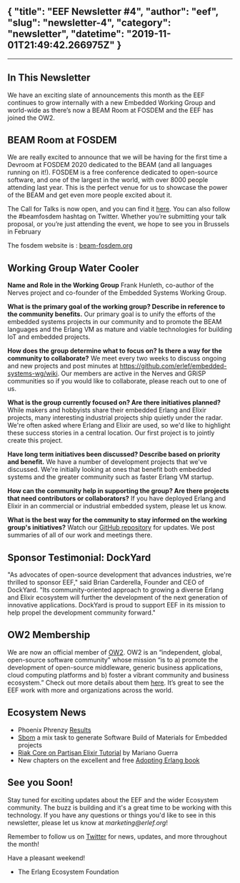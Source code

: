 {
  "title": "EEF Newsletter #4",
  "author": "eef",
  "slug": "newsletter-4",
  "category": "newsletter",
  "datetime": "2019-11-01T21:49:42.266975Z"
}
---

---
## In This Newsletter

We have an exciting slate of announcements this month as the EEF continues to grow internally with a new Embedded Working Group and world-wide as there’s now a BEAM Room at FOSDEM and the EEF has joined the OW2.


## BEAM Room at FOSDEM

We are really excited to announce that we will be having for the first time a Devroom at FOSDEM 2020 dedicated to the BEAM (and all languages running on it!). FOSDEM is a free conference dedicated to open-source software, and one of the largest in the world, with over 8000 people attending last year. This is the perfect venue for us to showcase the power of the BEAM and get even more people excited about it.

The Call for Talks is now open, and you can find it [here](https://beam-fosdem.org/). You can also follow the #beamfosdem hashtag on Twitter. Whether you’re submitting your talk proposal, or you’re just attending the event, we hope to see you in Brussels in February

The fosdem website is : [beam-fosdem.org](https://beam-fosdem.org)

## Working Group Water Cooler

**Name and Role in the Working Group**
Frank Hunleth, co-author of the Nerves project and co-founder of the Embedded Systems Working Group.

**What is the primary goal of the working group? Describe in reference to the community benefits.**
Our primary goal is to unify the efforts of the embedded systems projects in our community and to promote the BEAM languages and the Erlang VM as mature and viable technologies for building IoT and embedded projects.

**How does the group determine what to focus on? Is there a way for the community to collaborate?**
We meet every two weeks to discuss ongoing and new projects and post minutes at https://github.com/erlef/embedded-systems-wg/wiki. Our members are active in the Nerves and GRiSP communities so if you would like to collaborate, please reach out to one of us.

**What is the group currently focused on? Are there initiatives planned?**
While makers and hobbyists share their embedded Erlang and Elixir projects, many interesting industrial projects ship quietly under the radar. We're often asked where Erlang and Elixir are used, so we'd like to highlight these success stories in a central location. Our first project is to jointly create this project.

**Have long term initiatives been discussed? Describe based on priority and benefit.**
We have a number of development projects that we've discussed. We're initially looking at ones that benefit both embedded systems and the greater community such as faster Erlang VM startup.

**How can the community help in supporting the group? Are there projects that need contributors or collaborators?**
If you have deployed Erlang and Elixir in an commercial or industrial embedded system, please let us know.

**What is the best way for the community to stay informed on the working group's initiatives?**
Watch our [GitHub repository](https://github.com/erlef/embedded-systems-wg) for updates. We post summaries of all of our work and meetings there.

## Sponsor Testimonial: DockYard
"As advocates of open-source development that advances industries, we're thrilled to sponsor EEF," said Brian Carderella, Founder and CEO of DockYard. "Its community-oriented approach to growing a diverse Erlang and Elixir ecosystem will further the development of the next generation of innovative applications. DockYard is proud to support EEF in its mission to help propel the development community forward."

## OW2 Membership
We are now an official member of [OW2](https://twitter.com/ow2/status/1171770514563633153). OW2 is an “independent, global, open-source software community” whose mission “is to a) promote the development of open-source middleware, generic business applications, cloud computing platforms and b) foster a vibrant community and business ecosystem.” Check out more details about them [here](https://www.ow2.org/). It’s great to see the EEF work with more and organizations across the world.

## Ecosystem News
* Phoenix Phrenzy [Results](https://phoenixphrenzy.com/results)
* [Sbom](https://github.com/voltone/sbom) a mix task to generate Software Build of Materials for Embedded projects
* [Riak Core on Partisan Elixir Tutorial](http://marianoguerra.org/posts/riak-core-on-partisan-on-elixir-tutorial-introduction.html) by Mariano Guerra
* New chapters on the excellent and free [Adopting Erlang book](https://adoptingerlang.org/)

## See you Soon!
Stay tuned for exciting updates about the EEF and the wider Ecosystem community.  The buzz is building and it's a great time to be working with this technology.  If you have any questions or things you'd like to see in this newsletter, please let us know at _marketing@erlef.org_!

Remember to follow us on [Twitter](https://twitter.com/TheErlef) for news, updates, and more throughout the month!

Have a pleasant weekend!
- The Erlang Ecosystem Foundation
